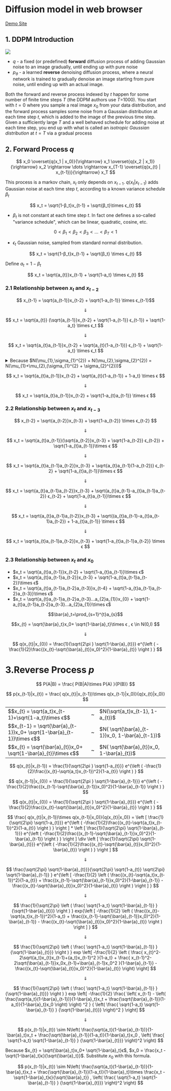 # Diffusion model in web browser


[Demo Site](https://wangjia184.github.io/diffusion_model/)


## 1. DDPM Introduction

![](https://huggingface.co/blog/assets/78_annotated-diffusion/diffusion_figure.png)

* $q$ - a fixed (or predefined) **forward** diffusion process of adding Gaussian noise to an image gradually, until ending up with pure noise
* $p_θ$ - a learned **reverse** denoising diffusion process, where a neural network is trained to gradually denoise an image starting from pure noise, until ending up with an actual image.

Both the forward and reverse process indexed by $t$ happen for some number of finite time steps $T$ (the DDPM authors use $T$=1000). You start with $t=0$ where you sample a real image $x_0$ from your data distribution, and the forward process samples some noise from a Gaussian distribution at each time step $t$, which is added to the image of the previous time step. Given a sufficiently large $T$ and a well behaved schedule for adding noise at each time step, you end up with what is called an *isotropic Gaussian distribution* at $t=T$ via a gradual process




## 2. Forward Process $q$

$$ x_0 \overset{q(x_1 | x_0)}{\rightarrow} x_1 \overset{q(x_2 | x_1)}{\rightarrow} x_2 \rightarrow \dots  \rightarrow x_{T-1} \overset{q(x_{t} | x_{t-1})}{\rightarrow} x_T $$


This process is a markov chain, $x_t$ only depends on $x_{t-1}$. $q(x_{t} | x_{t-1})$ adds Gaussian noise at each time step $t$, according to a known variance schedule $β_{t}$ 

$$ x_t = \sqrt{1-β_t}x_{t-1} + \sqrt{β_t}\times ϵ_{t} $$

* $β_t$ is not constant at each time step $t$. In fact one defines a so-called "variance schedule", which can be linear, quadratic, cosine, etc. 

$$ 0 < β_1 < β_2 < β_3 < \dots < β_T < 1 $$

* $ϵ_{t}$ Gaussian noise, sampled from standard normal distribution.





$$ x_t = \sqrt{1-β_t}x_{t-1} + \sqrt{β_t} \times ϵ_{t} $$

Define $a_t = 1 - β_t$

$$ x_t = \sqrt{a_{t}}x_{t-1} +  \sqrt{1-a_t} \times ϵ_{t} $$

### 2.1 Relationship between $x_t$ and $x_{t-2}$

$$ x_{t-1} = \sqrt{a_{t-1}}x_{t-2} +  \sqrt{1-a_{t-1}} \times ϵ_{t-1}$$ 

$$ \Downarrow  $$

$$ x_t = \sqrt{a_{t}} (\sqrt{a_{t-1}}x_{t-2} +  \sqrt{1-a_{t-1}} ϵ_{t-1}) +  \sqrt{1-a_t} \times ϵ_t $$

$$ \Downarrow  $$

$$ x_t = \sqrt{a_{t}a_{t-1}}x_{t-2} +  \sqrt{a_{t}(1-a_{t-1})} ϵ_{t-1} +  \sqrt{1-a_t} \times ϵ_t $$

<details><summary>Because $N(\mu_{1},\sigma_{1}^{2}) + N(\mu_{2},\sigma_{2}^{2}) = N(\mu_{1}+\mu_{2},(\sigma_{1}^{2} + \sigma_{2}^{2}))$</summary>
<p>
<a href="https://en.wikipedia.org/wiki/Sum_of_normally_distributed_random_variables" target="_blank">Proof</a>
</p>
</details>


$$ x_t = \sqrt{a_{t}a_{t-1}}x_{t-2} +  \sqrt{a_{t}(1-a_{t-1}) + 1-a_t} \times ϵ $$

$$ \Downarrow  $$

$$ x_t = \sqrt{a_{t}a_{t-1}}x_{t-2} +  \sqrt{1-a_{t}a_{t-1}} \times ϵ $$

### 2.2 Relationship between $x_t$ and $x_{t-3}$

$$ x_{t-2} = \sqrt{a_{t-2}}x_{t-3} +  \sqrt{1-a_{t-2}} \times ϵ_{t-2} $$

$$ \Downarrow  $$

$$ x_t = \sqrt{a_{t}a_{t-1}}(\sqrt{a_{t-2}}x_{t-3} +  \sqrt{1-a_{t-2}} ϵ_{t-2}) +  \sqrt{1-a_{t}a_{t-1}}\times ϵ $$

$$ \Downarrow  $$

$$ x_t = \sqrt{a_{t}a_{t-1}a_{t-2}}x_{t-3}  +  \sqrt{a_{t}a_{t-1}(1-a_{t-2})} ϵ_{t-2} +  \sqrt{1-a_{t}a_{t-1}}\times ϵ $$

$$ \Downarrow  $$

$$ x_t = \sqrt{a_{t}a_{t-1}a_{t-2}}x_{t-3}  +  \sqrt{a_{t}a_{t-1}-a_{t}a_{t-1}a_{t-2}} ϵ_{t-2} +  \sqrt{1-a_{t}a_{t-1}}\times ϵ $$

$$ \Downarrow  $$

$$ x_t = \sqrt{a_{t}a_{t-1}a_{t-2}}x_{t-3}  +  \sqrt{(a_{t}a_{t-1}-a_{t}a_{t-1}a_{t-2}) + 1-a_{t}a_{t-1}} \times ϵ $$

$$ \Downarrow  $$

$$ x_t = \sqrt{a_{t}a_{t-1}a_{t-2}}x_{t-3} +  \sqrt{1-a_{t}a_{t-1}a_{t-2}} \times ϵ $$

### 2.3 Relationship between $x_t$ and $x_0$

* $x_t = \sqrt{a_{t}a_{t-1}}x_{t-2} +  \sqrt{1-a_{t}a_{t-1}}\times ϵ$
* $x_t = \sqrt{a_{t}a_{t-1}a_{t-2}}x_{t-3} +  \sqrt{1-a_{t}a_{t-1}a_{t-2}}\times ϵ$
* $x_t = \sqrt{a_{t}a_{t-1}a_{t-2}a_{t-3}}x_{t-4} +  \sqrt{1-a_{t}a_{t-1}a_{t-2}a_{t-3}}\times ϵ$
* $x_t = \sqrt{a_{t}a_{t-1}a_{t-2}a_{t-3}...a_{2}a_{1}}x_{0} +  \sqrt{1-a_{t}a_{t-1}a_{t-2}a_{t-3}...a_{2}a_{1}}\times ϵ$

$$\bar{a}_t=\prod_{s=1}^{t}a_{s}$$

$$x_{t} = \sqrt{\bar{a}_t}x_0+ \sqrt{1-\bar{a}_t}\times ϵ , ϵ \in N(0,I) $$

$$ \Downarrow  $$

$$ q(x_{t}|x_{0}) = \frac{1}{\sqrt{2\pi } \sqrt{1-\bar{a}_{t}}} e^{\left (  -\frac{1}{2}\frac{(x_{t}-\sqrt{\bar{a}_{t}}x_0)^2}{1-\bar{a}_{t}}   \right ) } $$

# 3.Reverse Process $p$

$$ P(A|B) = \frac{ P(B|A)\times P(A) }{P(B)} $$

$$ p(x_{t-1}|x_{t}) = \frac{ q(x_{t}|x_{t-1})\times q(x_{t-1}|x_0)}{q(x_{t}|x_0)} $$

<table>
  <tbody>
    <tr>
      <td>
         $$x_{t} = \sqrt{a_t}x_{t-1}+\sqrt{1-a_t}\times ϵ$$
      </td>
      <td>
        ~
      </td>
      <td>
        $N(\sqrt{a_t}x_{t-1}, 1-a_{t})$
      </td>
    </tr>
    <tr>
      <td>
        $$x_{t-1} = \sqrt{\bar{a}_{t-1}}x_0+ \sqrt{1-\bar{a}_{t-1}}\times ϵ$$
      </td>
      <td>
        ~
      </td>
      <td>
        $N( \sqrt{\bar{a}_{t-1}}x_0, 1-\bar{a}_{t-1})$
      </td>
    </tr>
    <tr>
      <td>
        $$x_{t} = \sqrt{\bar{a}_{t}}x_0+ \sqrt{1-\bar{a}_{t}}\times ϵ$$
      </td>
      <td>
        ~
      </td>
      <td>
        $N( \sqrt{\bar{a}_{t}}x_0, 1-\bar{a}_{t})$
      </td>
    </tr>
  </tbody>
  
</table>


$$ q(x_{t}|x_{t-1}) = \frac{1}{\sqrt{2\pi } \sqrt{1-a_{t}}} e^{\left (  -\frac{1}{2}\frac{(x_{t}-\sqrt{a_t}x_{t-1})^2}{1-a_{t}}   \right ) } $$

$$ q(x_{t-1}|x_{0}) = \frac{1}{\sqrt{2\pi } \sqrt{1-\bar{a}_{t-1}}} e^{\left (  -\frac{1}{2}\frac{(x_{t-1}-\sqrt{\bar{a}_{t-1}}x_0)^2}{1-\bar{a}_{t-1}}   \right ) } $$

$$ q(x_{t}|x_{0}) = \frac{1}{\sqrt{2\pi } \sqrt{1-\bar{a}_{t}}} e^{\left (  -\frac{1}{2}\frac{(x_{t}-\sqrt{\bar{a}_{t}}x_0)^2}{1-\bar{a}_{t}}   \right ) } $$





$$ \frac{ q(x_{t}|x_{t-1})\times q(x_{t-1}|x_0)}{q(x_{t}|x_0)} = \left [
  \frac{1}{\sqrt{2\pi} \sqrt{1-a_{t}}} e^{\left (  -\frac{1}{2}\frac{(x_{t}-\sqrt{a_t}x_{t-1})^2}{1-a_{t}}   \right ) } 
\right ] * 
\left [ 
\frac{1}{\sqrt{2\pi} \sqrt{1-\bar{a}_{t-1}}} e^{\left (  -\frac{1}{2}\frac{(x_{t-1}-\sqrt{\bar{a}_{t-1}}x_0)^2}{1-\bar{a}_{t-1}}   \right ) }  
\right ] \div
\left [ 
  \frac{1}{\sqrt{2\pi} \sqrt{1-\bar{a}_{t}}} e^{\left (  -\frac{1}{2}\frac{(x_{t}-\sqrt{\bar{a}_{t}}x_0)^2}{1-\bar{a}_{t}}   \right ) }
\right ]  $$

$$ \Downarrow  $$

$$ \frac{\sqrt{2\pi} \sqrt{1-\bar{a}_{t}}}{\sqrt{2\pi} \sqrt{1-a_{t}} \sqrt{2\pi} \sqrt{1-\bar{a}_{t-1}} }
e^{\left [  -\frac{1}{2}
\left (
 \frac{(x_{t}-\sqrt{a_t}x_{t-1})^2}{1-a_{t}} +
 \frac{(x_{t-1}-\sqrt{\bar{a}_{t-1}}x_0)^2}{1-\bar{a}_{t-1}} -
 \frac{(x_{t}-\sqrt{\bar{a}_{t}}x_0)^2}{1-\bar{a}_{t}}
 \right )
    \right ] } $$

$$ \Downarrow  $$

$$ \frac{1}{\sqrt{2\pi} \left ( \frac{ \sqrt{1-a_t} \sqrt{1-\bar{a}_{t-1}} } {\sqrt{1-\bar{a}_{t}}} \right ) }
exp{\left [  -\frac{1}{2}
\left (
 \frac{(x_{t}-\sqrt{a_t}x_{t-1})^2}{1-a_t} +
 \frac{(x_{t-1}-\sqrt{\bar{a}_{t-1}}x_0)^2}{1-\bar{a}_{t-1}} -
 \frac{(x_{t}-\sqrt{\bar{a}_{t}}x_0)^2}{1-\bar{a}_{t}}
 \right )
    \right ] } $$

$$ \Downarrow  $$

$$ \frac{1}{\sqrt{2\pi} \left ( \frac{ \sqrt{1-a_t} \sqrt{1-\bar{a}_{t-1}} } {\sqrt{1-\bar{a}_{t}}} \right ) }
exp \left[  -\frac{1}{2}
\left (
 \frac{
   x_{t}^2-2\sqrt{a_t}x_{t}x_{t-1}+{a_t}x_{t-1}^2
 }{1-a_t} +
 \frac{
   x_{t-1}^2-2\sqrt{\bar{a}_{t-1}}x_0x_{t-1}+\bar{a}_{t-1}x_0^2
  }{1-\bar{a}_{t-1}} -
 \frac{(x_{t}-\sqrt{\bar{a}_{t}}x_0)^2}{1-\bar{a}_{t}}
\right)
\right] $$






$$ \Downarrow  $$

$$ \frac{1}{\sqrt{2\pi} \left ( \frac{ \sqrt{1-a_t} \sqrt{1-\bar{a}_{t-1}} } {\sqrt{1-\bar{a}_{t}}} \right ) }  
exp \left[
-\frac{1}{2}
\frac{
  \left(
    x_{t-1} - \left(
      \frac{\sqrt{a_t}(1-\bar{a}_{t-1})}{1-\bar{a}_t}x_t
      +
      \frac{\sqrt{\bar{a}_{t-1}}(1-a_t)}{1-\bar{a}_t}x_0
      \right)
  \right) ^2
} {   \left( \frac{ \sqrt{1-a_t} \sqrt{1-\bar{a}_{t-1}} } {\sqrt{1-\bar{a}_{t}}} \right)^2 }
\right] $$


$$ \Downarrow  $$

$$ p(x_{t-1}|x_{t}) \sim N\left( 
      \frac{\sqrt{a_t}(1-\bar{a}_{t-1})}{1-\bar{a}_t}x_t
      +
      \frac{\sqrt{\bar{a}_{t-1}}(1-a_t)}{1-\bar{a}_t}x_0 ,
      \left( \frac{ \sqrt{1-a_t} \sqrt{1-\bar{a}_{t-1}} } {\sqrt{1-\bar{a}_{t}}} \right)^2
 \right) $$



Because $x_{t} = \sqrt{\bar{a}_t}x_0+ \sqrt{1-\bar{a}_t}ϵ$, $x_0 = \frac{x_t - \sqrt{1-\bar{a}_t}ϵ}{\sqrt{\bar{a}_t}}$. Substitute $x_0$ with this formula.


$$ p(x_{t-1}|x_{t}) \sim N\left( 
      \frac{\sqrt{a_t}(1-\bar{a}_{t-1})}{1-\bar{a}_t}x_t
      +
      \frac{\sqrt{\bar{a}_{t-1}}(1-a_t)}{1-\bar{a}_t}\times \frac{x_t - \sqrt{1-\bar{a}_t}ϵ}{\sqrt{\bar{a}_t}} ,
      \left( \frac{ \sqrt{1-a_t} \sqrt{1-\bar{a}_{t-1}} } {\sqrt{1-\bar{a}_{t}}} \right)^2
 \right) $$







